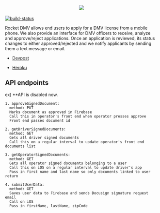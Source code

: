<h1 align="center">
<img src=https://challengepost-s3-challengepost.netdna-ssl.com/photos/production/software_photos/000/651/999/datas/gallery.jpg />
</h1>

[![build-status](https://img.shields.io/travis/oshaw/assist-client/master.svg)](https://travis-ci.org/oshaw/rocket-dmv)

Rocket DMV allows end users to apply for a DMV license from a mobile phone. We also provide an interface for DMV officers to receive, analyze and approve/reject applications. Once an application is reviewed, its status changes to either approved/rejected and we notify applicants by sending them a text message or email.

- [Devpost](https://devpost.com/software/rocket-dmv)

- [Heroku](oshaw-rocket-dmv.herokuapp.com)

## API endpoints

ex) **API is disabled now.

```
1. approveSignedDocument:
  method: PUT
  Marks document as approved in Firebase
  Call this in operator's front end when operator presses approve
  Front end passes document id
  
2. getDriverSignedDocuments:
  method: GET
  Gets all driver signed documents
  Call this on a regular interval to update operator's front end documents list
  
3. getOperatorSignedDocuments:
  method: GET
  Gets all operator signed documents belonging to a user
  Call this on iOS on a regular interval to update driver's app
  Pass in first name and last name so only documents linked to user return
  
4. submitUserData:
  method: GET
  Saves user data to Firebase and sends Docusign signature request email
  Call on iOS
  Pass in firstName, lastName, zipCode

```

